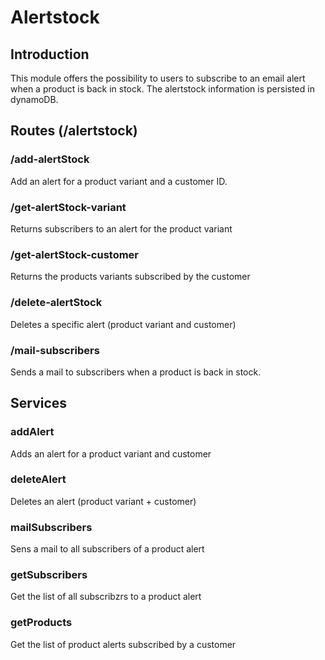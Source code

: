 # Alertstock

## Introduction
This module offers the possibility to users to subscribe to an email alert when a product is back in stock.
The alertstock information is persisted in dynamoDB.

## Routes (/alertstock)
### /add-alertStock
Add an alert for a product variant and a customer ID.

### /get-alertStock-variant
Returns subscribers to an alert for the product variant

### /get-alertStock-customer
Returns the products variants subscribed by the customer

### /delete-alertStock
Deletes a specific alert (product variant and customer)

### /mail-subscribers
Sends a mail to subscribers when a product is back in stock.

## Services
### addAlert
Adds an alert for a product variant and customer

### deleteAlert
Deletes an alert (product variant + customer)

### mailSubscribers
Sens a mail to all subscribers of a product alert

### getSubscribers
Get the list of all subscribzrs to a product alert

### getProducts
Get the list of product alerts subscribed by a customer

